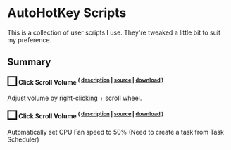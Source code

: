 
AutoHotKey Scripts
============

This is a collection of user scripts I use. They're tweaked a little bit to suit my preference.


## Summary

#### <img src="https://raw.githubusercontent.com/AzimsTech/MyAhkList/master/icons/Icon_92.ico.png" width="16px" height="16px" border="3"> Click Scroll Volume <sup>( [description](https://github.com/AzimsTech/MyAhkList/blob/master/description/ClickScrollVolume.md) | [source](https://github.com/AzimsTech/MyAhkList/blob/master/ClickScrollVolume.ahk) | [download](https://github.com/AzimsTech/MyAhkList/releases/download/v1/ClickScrollVolume.exe) )</sup>

Adjust volume by right-clicking + scroll wheel. 

#### <img src="https://raw.githubusercontent.com/AzimsTech/MyAhkList/master/icons/AutoSpeedFan-icon.png" width="16px" height="16px" border="3"> Click Scroll Volume <sup>( [description](https://github.com/AzimsTech/MyAhkList/blob/master/description/AutoSpeedFan.md) | [source](https://github.com/AzimsTech/MyAhkList/blob/master/AutoSpeedFan.ahk) | [download](https://#) )</sup>

Automatically set CPU Fan speed to 50% (Need to create a task from Task Scheduler)

